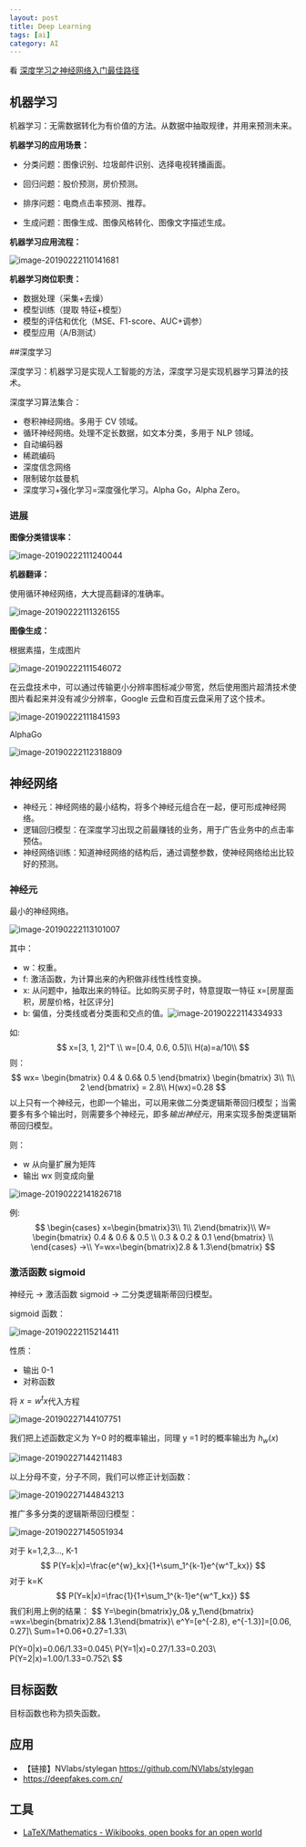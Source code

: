 ```yaml
---
layout: post
title: Deep Learning
tags: [ai]
category: AI
---
```


看 [深度学习之神经网络入门最佳路径](https://www.imooc.com/learn/1063)

## 机器学习

机器学习：无需数据转化为有价值的方法。从数据中抽取规律，并用来预测未来。

**机器学习的应用场景：**

- 分类问题：图像识别、垃圾邮件识别、选择电视转播画面。

- 回归问题：股价预测，房价预测。
- 排序问题：电商点击率预测、推荐。
- 生成问题：图像生成、图像风格转化、图像文字描述生成。

**机器学习应用流程：**

![image-20190222110141681](https://ws1.sinaimg.cn/large/006tKfTcgy1g0f0qpzb31j30ka077wg3.jpg)

**机器学习岗位职责：**

- 数据处理（采集+去燥）
- 模型训练（提取 特征+模型）
- 模型的评估和优化（MSE、F1-score、AUC+调参）
- 模型应用（A/B测试）

##深度学习 

深度学习：机器学习是实现人工智能的方法，深度学习是实现机器学习算法的技术。

深度学习算法集合：

- 卷积神经网络。多用于 CV 领域。
- 循环神经网络。处理不定长数据，如文本分类，多用于 NLP 领域。
- 自动编码器
- 稀疏编码
- 深度信念网络
- 限制玻尔兹曼机
- 深度学习+强化学习=深度强化学习。Alpha Go，Alpha Zero。

### 进展

**图像分类错误率：**

![image-20190222111240044](https://ws3.sinaimg.cn/large/006tKfTcgy1g0f123egblj30hs088aar.jpg)

**机器翻译：**

使用循环神经网络，大大提高翻译的准确率。

![image-20190222111326155](https://ws4.sinaimg.cn/large/006tKfTcgy1g0f12vy8l0j30li084gq7.jpg)



**图像生成：**

根据素描，生成图片

![image-20190222111546072](https://ws1.sinaimg.cn/large/006tKfTcgy1g0f15bk92lj30g107t793.jpg)



在云盘技术中，可以通过传输更小分辨率图标减少带宽，然后使用图片超清技术使图片看起来并没有减少分辨率，Google 云盘和百度云盘采用了这个技术。

![image-20190222111841593](https://ws4.sinaimg.cn/large/006tKfTcgy1g0f18fk4ouj30k007idpv.jpg)

AlphaGo

![image-20190222112318809](https://ws3.sinaimg.cn/large/006tKfTcgy1g0f1d5v2kwj31350exn9w.jpg)

## 神经网络

-  神经元：神经网络的最小结构，将多个神经元组合在一起，便可形成神经网络。
- 逻辑回归模型：在深度学习出现之前最赚钱的业务，用于广告业务中的点击率预估。
- 神经网络训练：知道神经网络的结构后，通过调整参数，使神经网络给出比较好的预测。

### 神经元

最小的神经网络。

![image-20190222113101007](https://ws4.sinaimg.cn/large/006tKfTcgy1g0f1l6bue6j30jo07pta1.jpg)

其中：

- w：权重。
- f: 激活函数，为计算出来的內积做非线性线性变换。
- x: 从问题中，抽取出来的特征。比如购买房子时，特意提取一特征 x=[房屋面积，房屋价格，社区评分]
- b: 偏值，分类线或者分类面和交点的值。![image-20190222114334933](https://ws3.sinaimg.cn/large/006tKfTcgy1g0f1y98poij304f04odg4.jpg)

如:
$$
x=[3, 1, 2]^T \\
w=[0.4, 0.6, 0.5]\\
H(a)=a/10\\
$$
则：
$$
wx=
\begin{bmatrix}
0.4 & 0.6& 0.5
\end{bmatrix}
\begin{bmatrix}
3\\
1\\
2
\end{bmatrix}
= 2.8\\
H(wx)=0.28
$$
以上只有一个神经元，也即一个输出，可以用来做二分类逻辑斯蒂回归模型；当需要多有多个输出时，则需要多个神经元，即多*输出神经元*，用来实现多酚类逻辑斯蒂回归模型。

则：

- w 从向量扩展为矩阵
- 输出 wx 则变成向量

![image-20190222141826718](https://ws1.sinaimg.cn/large/006tKfTcgy1g0f6fe1f4nj306t098gmj.jpg)

例:
$$
\begin{cases}
x=\begin{bmatrix}3\\ 1\\ 2\end{bmatrix}\\
W=
\begin{bmatrix}
0.4 & 0.6 & 0.5 \\
0.3 & 0.2 & 0.1
\end{bmatrix} \\
\end{cases}
→\\
Y=wx=\begin{bmatrix}2.8 & 1.3\end{bmatrix}
$$


### 激活函数 sigmoid

神经元 → 激活函数 sigmoid → 二分类逻辑斯蒂回归模型。

sigmoid 函数：

![image-20190222115214411](https://ws3.sinaimg.cn/large/006tKfTcgy1g0f279ftxtj30db06kwfa.jpg)

性质：

- 输出 0-1
- 对称函数

将 $x=w^tx​$代入方程

![image-20190227144107751](https://ws4.sinaimg.cn/large/006tKfTcly1g0kz6j6s6cj30bn02ejrk.jpg)

我们把上述函数定义为 Y=0 时的概率输出，同理 y =1 时的概率输出为 $h_w(x)$

![image-20190227144211483](https://ws2.sinaimg.cn/large/006tKfTcly1g0kz7n0kk0j308z03d0td.jpg)

以上分母不变，分子不同，我们可以修正计划函数：

![image-20190227144843213](https://ws2.sinaimg.cn/large/006tKfTcly1g0kzefiiilj30ce05ejrp.jpg)



推广多多分类的逻辑斯蒂回归模型：

![image-20190227145051934](https://ws4.sinaimg.cn/large/006tKfTcly1g0kzgo1t9mj30cq07p3z4.jpg)

对于 k=1,2,3..., K-1
$$
P(Y=k|x)=\frac{e^{w}_kx}{1+\sum_1^{k-1}e^{w^T_kx}}
$$
对于 k=K
$$
P(Y=k|x)=\frac{1}{1+\sum_1^{k-1}e^{w^T_kx}}
$$
我们利用上例的结果：
$$
Y=\begin{bmatrix}y_0& y_1\end{bmatrix} =wx=\begin{bmatrix}2.8& 1.3\end{bmatrix}\\
e^Y=[e^{-2.8}, e^{-1.3}]=[0.06, 0.27]\\
Sum=1+0.06+0.27=1.33\\

P(Y=0|x)=0.06/1.33=0.045\\
P(Y=1|x)=0.27/1.33=0.203\\
P(Y=2|x)=1.00/1.33=0.752\\
$$

## 目标函数

 目标函数也称为损失函数。

## 应用

- 【链接】NVlabs/stylegan https://github.com/NVlabs/stylegan
- https://deepfakes.com.cn/

## 工具

- [LaTeX/Mathematics - Wikibooks, open books for an open world](https://en.wikibooks.org/wiki/LaTeX/Mathematics)